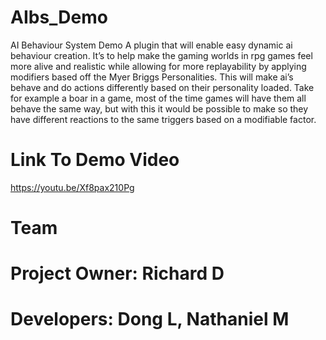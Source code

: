 # AIbs_Demo
AI Behaviour System Demo
	A plugin that will enable easy dynamic ai behaviour creation. It’s to help make the gaming worlds in rpg games feel more alive and realistic while allowing for more replayability by applying modifiers based off the Myer Briggs Personalities. This will make ai’s behave and do actions differently based on their personality loaded. Take for example a boar in a game, most of the time games will have them all behave the same way, but with this it would be possible to make so they have different reactions to the same triggers based on a modifiable factor.
# Link To Demo Video
https://youtu.be/Xf8pax210Pg

# Team
# Project Owner: Richard D
# Developers: Dong L, Nathaniel M
